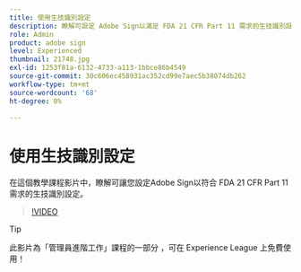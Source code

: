 ```yaml
---
title: 使用生技識別設定
description: 瞭解可設定 Adobe Sign以滿足 FDA 21 CFR Part 11 需求的生技識別設定
role: Admin
product: adobe sign
level: Experienced
thumbnail: 21748.jpg
exl-id: 1253f81a-6132-4733-a113-1bbce86b4549
source-git-commit: 30c606ec458931ac352cd99e7aec5b38074db262
workflow-type: tm+mt
source-wordcount: '68'
ht-degree: 0%

---
```


# 使用生技識別設定

在這個教學課程影片中，瞭解可讓您設定Adobe Sign以符合 FDA 21 CFR Part 11 需求的生技識別設定。

>[!VIDEO](https://video.tv.adobe.com/v/21748?hidetitle=true)

>[!TIP]
>
>此影片為「管理員進階工作」課程的一部分 [ ](https://experienceleague.adobe.com/?recommended=Sign-A-1-2020.1) ，可在 Experience League 上免費使用！
